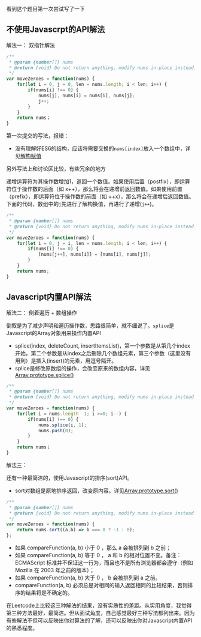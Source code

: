 看到这个题目第一次尝试写了一下


## 不使用Javascrpt的API解法

解法一： 双指针解法

```js
/**
 * @param {number[]} nums
 * @return {void} Do not return anything, modify nums in-place instead.
 */
var moveZeroes = function(nums) {
    for(let i = 0, j = 0, len = nums.length; i < len; i++) {
        if(nums[i] !== 0) {
            nums[j], nums[i] = nums[i], nums[j];
            j++;
        }
    }
    return nums；
}
```

第一次提交的写法，报错：

- 没有理解好ES6的结构，应该将需要交换的`nums[index]`放入一个数组中，详见[解构赋值](https://developer.mozilla.org/zh-CN/docs/Web/JavaScript/Reference/Operators/Destructuring_assignment)

另外写法上和讨论区比较，有些冗余的地方

递增运算符为其操作数增加1，返回一个数值。如果使用后置（postfix），即运算符位于操作数的后面（如 x++），那么将会在递增前返回数值。如果使用前置（prefix），即运算符位于操作数的前面（如 ++x），那么将会在递增后返回数值。下面的代码，数组中的`j`先进行了解构换值，再进行了递增(`j++`)。

```js
/**
 * @param {number[]} nums
 * @return {void} Do not return anything, modify nums in-place instead.
 */
var moveZeroes = function(nums) {
    for(let i = 0, j = i, len = nums.length; i < len; i++) {
        if(nums[i] !== 0) {
            [nums[j++], nums[i]] = [nums[i], nums[j]];
        }
    }
    return nums;
}
```

## Javascript内置API解法

解法二： 倒着遍历 + 数组操作

倒叙是为了减少声明和遍历操作数，思路很简单，就不细说了。`splice`是Javascript的Array对象用来操作内置API

- splice(index, deleteCount, insertItemsList)，第一个参数是从第几个index开始，第二个参数是从index之后删除几个数组元素，第三个参数（这里没有用到）是插入(insert)的元素，用逗号隔开。
- splice是修改原数组的操作，会改变原来的数组内容，详见[Array.prototype.splice()](https://developer.mozilla.org/en-US/docs/Web/JavaScript/Reference/Global_Objects/Array/splice)

```js
/**
 * @param {number[]} nums
 * @return {void} Do not return anything, modify nums in-place instead.
 */
var moveZeroes = function(nums) {
    for(let i = nums.length -1; i >=0; i--) {
        if(nums[i] !== 0) {
            nums.splice(i, 1);
            nums.push(0);
        }
    }
    return nums；
}
```

解法三：

还有一种最简洁的，使用Javascript的排序(sort)API。

- sort对数组是原地排序返回，改变原内容。详见[Array.prototype.sort()](https://developer.mozilla.org/zh-CN/docs/Web/JavaScript/Reference/Global_Objects/Array/sort)

```js
/**
 * @param {number[]} nums
 * @return {void} Do not return anything, modify nums in-place instead.
 */
var moveZeroes = function(nums) {
    return nums.sort((a,b) => b === 0 ? -1 : 0);
};
```

- 如果 compareFunction(a, b) 小于 0 ，那么 a 会被排列到 b 之前；
- 如果 compareFunction(a, b) 等于 0 ， a 和 b 的相对位置不变。备注： ECMAScript 标准并不保证这一行为，而且也不是所有浏览器都会遵守（例如 Mozilla 在 2003 年之前的版本）；
- 如果 compareFunction(a, b) 大于 0 ， b 会被排列到 a 之前。
- compareFunction(a, b) 必须总是对相同的输入返回相同的比较结果，否则排序的结果将是不确定的。

在Leetcode上比较这三种解法的结果，没有实质性的差距。从实用角度，我觉得第三种方法最好，最简洁。但从面试角度，自己感觉最好三种写法都列出来。因为有些解法不但可以反映出你对算法的了解，还可以反映出你对Javascript内置API的熟悉程度。